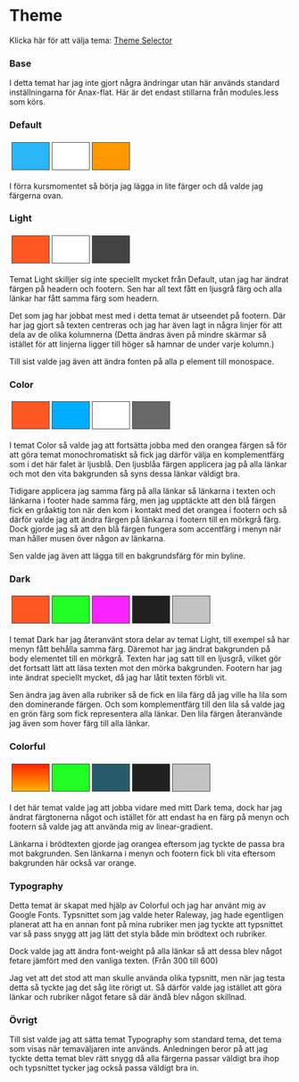Theme
==============================================
Klicka här för att välja tema: [Theme Selector](theme-selector)
<h3>Base</h3>
I detta temat har jag inte gjort några ändringar utan här används standard inställningarna för Anax-flat. Här är det endast stillarna från modules.less som körs.

<h3>Default</h3>

<table style="border-spacing: 4px; border-collapse: separate">
    <tbody>
        <tr>
            <td style="height: 50px; width: 50px; border: 1px solid #454545; background-color: #29b6f6"></td>
            <td style="height: 50px; width: 50px; border: 1px solid #454545; background-color: #fff"></td>
            <td style="height: 50px; width: 50px; border: 1px solid #454545; background-color: #ff9800"></td>
        </tr>
    </tbody>
</table>

I förra kursmomentet så börja jag lägga in lite färger och då valde jag färgerna ovan.

<h3>Light</h3>

<table style="border-spacing: 4px; border-collapse: separate">
    <tbody>
        <tr>
            <td style="height: 50px; width: 50px; border: 1px solid #454545; background-color: #FF5722"></td>
            <td style="height: 50px; width: 50px; border: 1px solid #454545; background-color: #fff"></td>
            <td style="height: 50px; width: 50px; border: 1px solid #454545; background-color: #424242"></td>
        </tr>
    </tbody>
</table>

Temat Light skilljer sig inte speciellt mycket från Default, utan jag har ändrat färgen på headern och footern. Sen har all text fått en ljusgrå färg och alla länkar har fått samma färg som headern.

Det som jag har jobbat mest med i detta temat är utseendet på footern. Där har jag gjort så texten centreras och jag har även lagt in några linjer för att dela av de olika kolumnerna (Detta ändras även på mindre skärmar så istället för att linjerna ligger till höger så hamnar de under varje kolumn.)

Till sist valde jag även att ändra fonten på alla p element till monospace.

<h3>Color</h3>

<table style="border-spacing: 4px; border-collapse: separate">
    <tbody>
        <tr>
            <td style="height: 50px; width: 50px; border: 1px solid #454545; background-color: #FF5722"></td>
            <td style="height: 50px; width: 50px; border: 1px solid #454545; background-color: #00AEFF"></td>
            <td style="height: 50px; width: 50px; border: 1px solid #454545; background-color: #fff"></td>
            <td style="height: 50px; width: 50px; border: 1px solid #454545; background-color: #686868"></td>
        </tr>
    </tbody>
</table>

I temat Color så valde jag att fortsätta jobba med den orangea färgen så för att göra temat monochromatiskt så fick jag därför välja en komplementfärg som i det här falet är ljusblå. Den ljusblåa färgen applicera jag på alla länkar och mot den vita bakgrunden så syns dessa länkar väldigt bra.

Tidigare applicera jag samma färg på alla länkar så länkarna i texten och länkarna i footer hade samma färg, men jag upptäckte att den blå färgen fick en gråaktig ton när den kom i kontakt med det orangea i footern och så därför valde jag att ändra färgen på länkarna i footern till en mörkgrå färg. Dock gjorde jag så att den blå färgen fungera som accentfärg i menyn när man håller musen över någon av länkarna.

Sen valde jag även att lägga till en bakgrundsfärg för min byline.

<h3>Dark</h3>

<table style="border-spacing: 4px; border-collapse: separate">
    <tbody>
        <tr>
            <td style="height: 50px; width: 50px; border: 1px solid #454545; background-color: #FF5722"></td>
            <td style="height: 50px; width: 50px; border: 1px solid #454545; background-color: #22FF25"></td>
            <td style="height: 50px; width: 50px; border: 1px solid #454545; background-color: #FA22FF"></td>
            <td style="height: 50px; width: 50px; border: 1px solid #454545; background-color: #202020"></td>
            <td style="height: 50px; width: 50px; border: 1px solid #454545; background-color: #C3C3C3"></td>
        </tr>
    </tbody>
</table>

I temat Dark har jag återanvänt stora delar av temat Light, till exempel så har menyn fått behålla samma färg. Däremot har jag ändrat bakgrunden på body elementet till en mörkgrå. Texten har jag satt till en ljusgrå, vilket gör det fortsatt lätt att läsa texten mot den mörka bakgrunden. Footern har jag inte ändrat speciellt mycket, då jag har låtit texten förbli vit.

Sen ändra jag även alla rubriker så de fick en lila färg då jag ville ha lila som den dominerande färgen. Och som komplementfärg till den lila så valde jag en grön färg som fick representera alla länkar. Den lila färgen återanvände jag även som hover färg till alla länkar.

<h3>Colorful</h3>

<table style="border-spacing: 4px; border-collapse: separate">
    <tbody>
        <tr>
            <td style="height: 50px; width: 50px; border: 1px solid #454545; background: linear-gradient(to bottom,#F20,#FFB200);"></td>
            <td style="height: 50px; width: 50px; border: 1px solid #454545; background-color: #22FF25"></td>
            <td style="height: 50px; width: 50px; border: 1px solid #454545; background-color: #265B6A"></td>
            <td style="height: 50px; width: 50px; border: 1px solid #454545; background-color: #202020"></td>
            <td style="height: 50px; width: 50px; border: 1px solid #454545; background-color: #C3C3C3"></td>
        </tr>
    </tbody>
</table>

I det här temat valde jag att jobba vidare med mitt Dark tema, dock har jag ändrat färgtonerna något och istället för att endast ha en färg på menyn och footern så valde jag att använda mig av linear-gradient.

Länkarna i brödtexten gjorde jag orangea eftersom jag tyckte de passa bra mot bakgrunden. Sen länkarna i menyn och footern fick bli vita eftersom bakgrunden här också var orange.

<h3>Typography</h3>

Detta temat är skapat med hjälp av Colorful och jag har använt mig av Google Fonts. Typsnittet som jag valde heter Raleway, jag hade egentligen planerat att ha en annan font på mina rubriker men jag tyckte att typsnittet var så pass snygg att jag lätt det styla både min brödtext och rubriker.

Dock valde jag att ändra font-weight på alla länkar så att dessa blev något fetare jämfört med den vanliga texten. (Från 300 till 600)

Jag vet att det stod att man skulle använda olika typsnitt, men när jag testa detta så tyckte jag det såg lite rörigt ut. Så därför valde jag istället att göra länkar och rubriker något fetare så där ändå blev någon skillnad.

<h3>Övrigt</h3>

Till sist valde jag att sätta temat Typography som standard tema, det tema som visas när temaväljaren inte används. Anledningen beror på att jag tyckte detta temat blev rätt snygg då alla färgerna passar väldigt bra ihop och typsnittet tycker jag också passa väldigt bra in.
